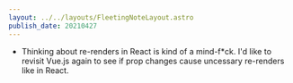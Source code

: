 ```yaml
---
layout: ../../layouts/FleetingNoteLayout.astro
publish_date: 20210427
---
```


- Thinking about re-renders in React is kind of a mind-f\*ck. I'd like to revisit Vue.js again to see if prop changes cause uncessary re-renders like in React.
